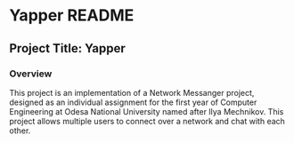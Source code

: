 # Yapper README

## Project Title: Yapper

### Overview
This project is an implementation of a Network Messanger project, designed as an individual assignment for the first year of Computer Engineering at Odesa National University named after Ilya Mechnikov. This project allows multiple users to connect over a network and chat with each other.
